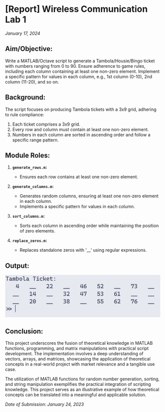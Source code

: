 # [Report] Wireless Communication Lab 1

*January 17, 2024*

## Aim/Objective:

Write a MATLAB/Octave script to generate a Tambola/Housie/Bingo ticket with numbers ranging from 0 to 90. Ensure adherence to game rules, including each column containing at least one non-zero element. Implement a specific pattern for values in each column, e.g., 1st column (0-10), 2nd column (11-20), and so on.

## Background:

The script focuses on producing Tambola tickets with a 3x9 grid, adhering to rule compliance:
1. Each ticket comprises a 3x9 grid.
2. Every row and column must contain at least one non-zero element.
3. Numbers in each column are sorted in ascending order and follow a specific range pattern.

## Module Roles:

1. **`generate_rows.m`:**
   - Ensures each row contains at least one non-zero element.

2. **`generate_columns.m`:**
   - Generates random columns, ensuring at least one non-zero element in each column.
   - Implements a specific pattern for values in each column.

3. **`sort_columns.m`:**
   - Sorts each column in ascending order while maintaining the position of zero elements.

4. **`replace_zeros.m`:**
   - Replaces standalone zeros with '__' using regular expressions.

## Output:
![alt text](lab1-screenshot-1.png)


## Conclusion:

This project underscores the fusion of theoretical knowledge in MATLAB functions, programming, and matrix manipulations with practical script development. The implementation involves a deep understanding of vectors, arrays, and matrices, showcasing the application of theoretical concepts in a real-world project with market relevance and a tangible use case.

The utilization of MATLAB functions for random number generation, sorting, and string manipulation exemplifies the practical integration of scripting knowledge. This project serves as an illustrative example of how theoretical concepts can be translated into a meaningful and applicable solution.

*Date of Submission: January 24, 2023*

